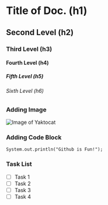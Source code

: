 # Title of Doc. (h1)
## Second Level (h2)
### Third Level (h3)
#### Fourth Level (h4)
##### Fifth Level (h5)
###### Sixth Level (h6)

### Adding Image
![Image of Yaktocat](https://octodex.github.com/images/yaktocat.png)

### Adding Code Block

```
System.out.println("Github is Fun!");
```

### Task List
- [ ] Task 1
- [ ] Task 2
- [ ] Task 3
- [ ] Task 4
